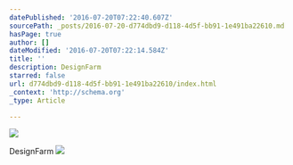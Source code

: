 ```yaml
---
datePublished: '2016-07-20T07:22:40.607Z'
sourcePath: _posts/2016-07-20-d774dbd9-d118-4d5f-bb91-1e491ba22610.md
hasPage: true
author: []
dateModified: '2016-07-20T07:22:14.584Z'
title: ''
description: DesignFarm
starred: false
url: d774dbd9-d118-4d5f-bb91-1e491ba22610/index.html
_context: 'http://schema.org'
_type: Article

---
```

![](https://imgflo.herokuapp.com/graph/vahj1ThiexotieMo/bace4e217cb52b2544ba8bcf715b45dc/croprotate.png?cropheight=305&cropwidth=256&degrees=0&input=https%3A%2F%2Fthe-grid-user-content.s3-us-west-2.amazonaws.com%2F63ef2a40-d295-4ba6-887c-4f2cc020a82a.png&x=20&y=0)

DesignFarm
![](https://imgflo.herokuapp.com/graph/vahj1ThiexotieMo/1d7d600565674624ec5ab5c1f8b36521/croprotate.png?cropheight=2549&cropwidth=3090&degrees=0&input=https%3A%2F%2Fthe-grid-user-content.s3-us-west-2.amazonaws.com%2F25174d76-8a9f-4cde-be3b-d3217091616b.png&x=103&y=0)